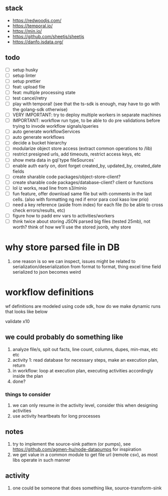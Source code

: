 ## stack

- https://redwoodjs.com/
- https://temporal.io/
- https://min.io/
- https://github.com/sheetjs/sheetjs
- https://danfo.jsdata.org/

## todo

- [ ] setup husky
- [ ] setup linter
- [ ] setup prettier
- [ ] feat: upload file
- [ ] feat: multiple processing state
- [ ] test cancel/retry
- [ ] play with temporal! (see that the ts-sdk is enough, may have to go with the golang-sdk otherwise)
- [ ] VERY IMPORTANT: try to deploy multiple workers in separate machines
- [ ] IMPORTANT: workflow run type, to be able to do pre validations before trying to invode workflow signals/queries
- [ ] auto generate workflowServices
- [ ] auto generate workflows
- [ ] decide a bucket hierarchy
- [ ] modularize object store access (extract common operations to /lib)
- [ ] restrict presigned urls, add timeouts, restrict access keys, etc
- [ ] show meta data in gql\`type fileSources\`
- [ ] enable auth early on, dont forget created_by, updated_by, created_date fields
- [ ] create sharable code packages/object-store-client?
- [ ] create sharable code packages/database-client? client or functions
- [ ] lol iz works, read line from s3/minio
- [ ] fun feature, offer download same file but with comments in the last cells. (also with formatting ng red if error para cool kaso low prio)
- [ ] need a key reference (aside from index) for each file (to be able to cross check errors/results, etc)
- [ ] figure how to padd env vars to activities/workers
- [ ] think twice about storing JSON parsed big files (tested 25mb), not worth? think of how we'll use the stored jsonb, why store

# why store parsed file in DB

1. one reason is so we can inspect, issues might be related to serialization/deserialization from format to format, thing excel time field serialized to json becomes weird


# workflow definitions
wf definitions are modeled using code sdk, how do we make dynamic runs that looks like below

validate x10

## we could probably do something like
1. analyze file/s, spit out facts, line count, columns, dupes, min-max, etc etc
1. activity 1: read database for necessary steps, make an execution plan, return
2. in workflow: loop at execution plan, executing activities accordingly inside the plan
3. done?

### things to consider
1. we can only resume in the activity level, consider this when designing activities
2. use activity heartbeats for long processes


## notes
1. try to implement the source-sink pattern (or pumps), see https://github.com/agmen-hu/node-datapumps for inspiration
1. we get value in a common module to get file url (remote csv), as most libs operate in such manner

## activity
1. one could be someone that does something like, source-transform-sink
